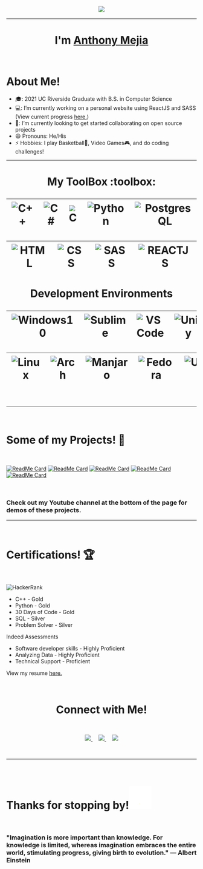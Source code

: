 <p align="center">
  <img src="https://content.instructables.com/ORIG/FNF/7PUG/IRAVYHIC/FNF7PUGIRAVYHIC.jpg?auto=webp&frame=1&width=1024&fit=bounds&md=060c25d3f1bceaa6d309292040645220" height="215"/>
</p>
<hr>
<h1 align="center">I'm <a href="https://github.com/AnthonyMejia0">Anthony Mejia<a></h1>
<Br>
<h1>About Me!</h1>

- 🎓: 2021 UC Riverside Graduate with B.S. in Computer Science
- 💻: I’m currently working on a personal website using ReactJS and SASS (View current progress [here.](https://anthonymejia0.github.io/React-Portfolio/))
- 👯: I’m currently looking to get started collaborating on open source projects
- 😄  Pronouns: He/His
- ⚡  Hobbies: I play Basketball🏀, Video Games🎮, and do coding challenges!


<hr>
<h1 align="center">
My ToolBox :toolbox:

![C++](https://img.shields.io/badge/C%2B%2B-00599C?style=for-the-badge&logo=c%2B%2B&logoColor=white) | ![C#](https://img.shields.io/badge/C%23-239120?style=for-the-badge&logo=c-sharp&logoColor=white) | ![C](https://img.shields.io/badge/C-00599C?style=for-the-badge&logo=c&logoColor=white) | ![Python](https://img.shields.io/badge/Python-FFD43B?style=for-the-badge&logo=python&logoColor=darkgreen) | ![PostgresQL](https://img.shields.io/badge/PostgreSQL-316192?style=for-the-badge&logo=postgresql&logoColor=white) 
|---|---|---|---|---|
  
![HTML](https://img.shields.io/badge/HTML5-E34F26?style=for-the-badge&logo=html5&logoColor=white) | ![CSS](https://img.shields.io/badge/CSS3-1572B6?style=for-the-badge&logo=css3&logoColor=white) | ![SASS](https://img.shields.io/badge/Sass-CC6699?style=for-the-badge&logo=sass&logoColor=white) | ![REACTJS](https://img.shields.io/badge/React-20232A?style=for-the-badge&logo=react&logoColor=61DAFB)
|---|---|---|---|
  
</h1>
  
<h1 align="center">
  Development Environments
  
  ![Windows10](https://img.shields.io/badge/Windows-0078D6?style=for-the-badge&logo=windows&logoColor=white) | ![Sublime](https://img.shields.io/badge/sublime_text-%23575757.svg?&style=for-the-badge&logo=sublime-text&logoColor=important) | ![VS Code](https://img.shields.io/badge/Visual_Studio_Code-0078D4?style=for-the-badge&logo=visual%20studio%20code&logoColor=white) | ![Unity](https://img.shields.io/badge/Unity-100000?style=for-the-badge&logo=unity&logoColor=white) | ![Raspberry Pi](https://img.shields.io/badge/Raspberry%20Pi-A22846?style=for-the-badge&logo=Raspberry%20Pi&logoColor=white)
|---|---|---|---|---|
  
![Linux](https://img.shields.io/badge/Linux-FCC624?style=for-the-badge&logo=linux&logoColor=black) | ![Arch](https://img.shields.io/badge/Arch_Linux-1793D1?style=for-the-badge&logo=arch-linux&logoColor=white) | ![Manjaro](https://img.shields.io/badge/manjaro-35BF5C?style=for-the-badge&logo=manjaro&logoColor=white) | ![Fedora](https://img.shields.io/badge/Fedora-294172?style=for-the-badge&logo=fedora&logoColor=white) | ![Ubuntu](https://img.shields.io/badge/Ubuntu-E95420?style=for-the-badge&logo=ubuntu&logoColor=white) | ![CentOS](https://img.shields.io/badge/Cent%20OS-262577?style=for-the-badge&logo=CentOS&logoColor=white)
|---|---|---|---|---|---|
</h1>

<Br>
<hr>
<Br>
<h1>Some of my Projects! 🎨</h1>
<Br>
  
[![ReadMe Card](https://github-readme-stats.vercel.app/api/pin/?username=AnthonyMejia0&repo=CS120B-SnakeGame)](https://github.com/AnthonyMejia0/CS120B-SnakeGame)
[![ReadMe Card](https://github-readme-stats.vercel.app/api/pin/?username=AnthonyMejia0&repo=CS122A-Final-Project)](https://github.com/AnthonyMejia0/CS122A-Final-Project)
[![ReadMe Card](https://github-readme-stats.vercel.app/api/pin/?username=AnthonyMejia0&repo=CS166-Final-Project)](https://github.com/AnthonyMejia0/CS166-Final-Project)
[![ReadMe Card](https://github-readme-stats.vercel.app/api/pin/?username=AnthonyMejia0&repo=React-Portfolio)](https://github.com/AnthonyMejia0/React-Portfolio)
[![ReadMe Card](https://github-readme-stats.vercel.app/api/pin/?username=AnthonyMejia0&repo=CS170-ML-Project)](https://github.com/AnthonyMejia0/CS170-ML-Project)

<Br>
<h3> Check out my Youtube channel at the bottom of the page for demos of these projects. </h3>
<hr>
<Br>
<h1>Certifications! 🏆</h1>
<Br>
  
![HackerRank](https://img.shields.io/badge/-Hackerrank-2EC866?style=for-the-badge&logo=HackerRank&logoColor=white)
  * C++ - Gold
  * Python - Gold
  * 30 Days of Code - Gold
  * SQL - Silver
  * Problem Solver - Silver
  
Indeed Assessments
  * Software developer skills - Highly Proficient
  * Analyzing Data - Highly Proficient
  * Technical Support - Proficient
  
View my resume [here.](https://drive.google.com/file/d/1jheYxHuideWXjsCUYim_go7ricHuPu49/view?usp=sharing)
  
<Br>
<h1 align="center">Connect with Me!</h1>
<Br>
<p align="center">
<a href="https://www.linkedin.com/in/anthony-mejia-84169b172" target="blank">
  <img src="https://img.shields.io/badge/LinkedIn-0077B5?style=for-the-badge&logo=linkedin&logoColor=white" />
</a> &nbsp;&nbsp;&nbsp;  
<a href="mailto:mejia.anthony96@gmail.com" target="blank">
  <img src="https://img.shields.io/badge/Gmail-D14836?style=for-the-badge&logo=gmail&logoColor=white" />
</a> &nbsp;&nbsp;&nbsp;       
<a href="https://www.youtube.com/channel/UCqfTZe21vlUhOUqeR59bxcQ" target="blank">
  <img src="https://img.shields.io/badge/YouTube-FF0000?style=for-the-badge&logo=youtube&logoColor=white" />
</a>
</p>
  
 
<Br>
<hr>
<Br>
<h1>Thanks for stopping by!<img src="https://github.com/Kathryn-Jie/Kathryn-Jie/blob/main/wave.gif" width="60px"/></h1>
<Br>
  
<h3>
    "Imagination is more important than knowledge. For knowledge is limited, whereas imagination embraces the entire world, stimulating progress, giving birth to evolution."
    — Albert Einstein
</h3>

